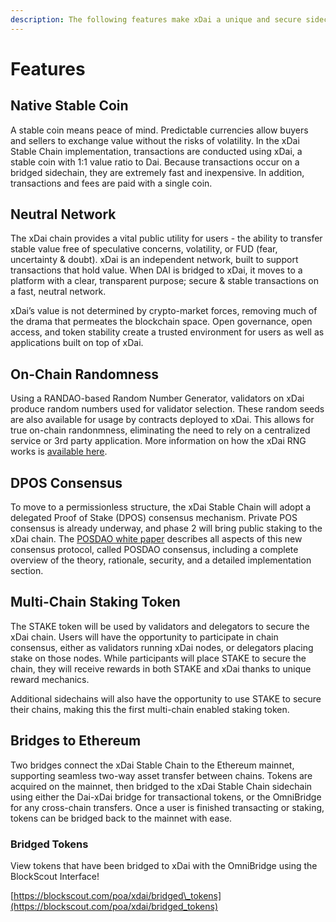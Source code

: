 ```yaml
---
description: The following features make xDai a unique and secure sidechain solution.
---
```


# Features

## Native Stable Coin

A stable coin means peace of mind. Predictable currencies allow buyers and sellers to exchange value without the risks of volatility. In the xDai Stable Chain implementation, transactions are conducted using xDai, a stable coin with 1:1 value ratio to Dai. Because transactions occur on a bridged sidechain, they are extremely fast and inexpensive. In addition, transactions and fees are paid with a single coin. 

## Neutral Network

The xDai chain provides a vital public utility for users - the ability to transfer stable value free of speculative concerns, volatility, or FUD \(fear, uncertainty & doubt\). xDai is an independent network, built to support transactions that hold value. When DAI is bridged to xDai, it moves to a platform with a clear, transparent purpose;  secure & stable transactions on a fast, neutral network.

xDai’s value is not determined by crypto-market forces, removing much of the drama that permeates the blockchain space. Open governance, open access, and token stability create a trusted environment for users as well as applications built on top of xDai.

## On-Chain Randomness

Using a RANDAO-based Random Number Generator, validators on xDai produce random numbers used for validator selection. These random seeds are also available for usage by contracts deployed to xDai.  This allows for true on-chain randonmness, eliminating the need to rely on a centralized service or 3rd party application. More information on how the xDai RNG works is [available here](../for-developers/on-chain-random-numbers/).

## DPOS Consensus

To move to a permissionless structure, the xDai Stable Chain will adopt a delegated Proof of Stake \(DPOS\) consensus mechanism. Private POS consensus is already underway, and phase 2 will bring public staking to the xDai chain. The [POSDAO white paper](../for-validators/posdao-whitepaper.md) describes all aspects of this new consensus protocol, called POSDAO consensus, including a complete overview of the theory, rationale, security, and a detailed implementation section. 

## Multi-Chain Staking Token

The STAKE token will be used by validators and delegators to secure the xDai chain. Users will have the opportunity to participate in chain consensus, either as validators running xDai nodes, or delegators placing stake on those nodes. While participants will place STAKE to secure the chain, they will receive rewards in both STAKE and xDai thanks to unique reward mechanics.

Additional sidechains will also have the opportunity to use STAKE to secure their chains, making this the first multi-chain enabled staking token.

## Bridges to Ethereum

Two bridges connect the xDai Stable Chain to the Ethereum mainnet, supporting seamless two-way asset transfer between chains. Tokens are acquired on the mainnet, then bridged to the xDai Stable Chain sidechain using either the Dai-xDai bridge for transactional tokens, or the OmniBridge for any cross-chain transfers. Once a user is finished transacting or staking, tokens can be bridged back to the mainnet with ease.

### Bridged Tokens

View tokens that have been bridged to xDai with the OmniBridge using the BlockScout Interface!  
  
[https://blockscout.com/poa/xdai/bridged\_tokens](https://blockscout.com/poa/xdai/bridged_tokens)

